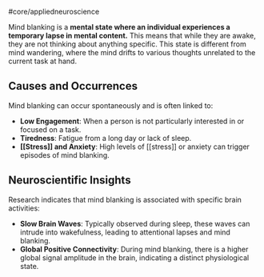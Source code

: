 #core/appliedneuroscience

Mind blanking is a **mental state where an individual experiences a temporary lapse in mental content.** This means that while they are awake, they are not thinking about anything specific. This state is different from mind wandering, where the mind drifts to various thoughts unrelated to the current task at hand.

## Causes and Occurrences

Mind blanking can occur spontaneously and is often linked to:
- **Low Engagement**: When a person is not particularly interested in or focused on a task.
- **Tiredness**: Fatigue from a long day or lack of sleep.
- **[[Stress]] and Anxiety**: High levels of [[stress]] or anxiety can trigger episodes of mind blanking.

## Neuroscientific Insights

Research indicates that mind blanking is associated with specific brain activities:
- **Slow Brain Waves**: Typically observed during sleep, these waves can intrude into wakefulness, leading to attentional lapses and mind blanking.
- **Global Positive Connectivity**: During mind blanking, there is a higher global signal amplitude in the brain, indicating a distinct physiological state.
